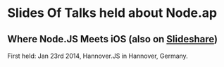# Slides Of Talks held about Node.ap

## Where Node.JS Meets iOS (also on [Slideshare](http://www.slideshare.net/sryzh/where-nodejs-meets-ios))

First held: Jan 23rd 2014, Hannover.JS in Hannover, Germany.
